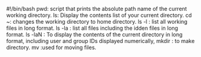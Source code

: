 #!/bin/bash
pwd: script that prints the absolute path name of the current working directory.
ls: Display the contents list of your current directory.
cd ~: changes the working directory to home directory.
ls -l : list all working files in long format.
ls -la : list all files including the idden files in long format.
ls -laN : To display the contents of the current directory in long format, including user and group IDs displayed numerically,
mkdir : to make directory.
mv :used for moving files.
